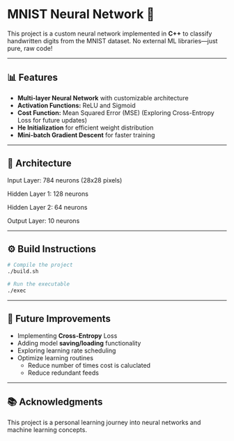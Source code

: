 # MNIST Neural Network 🚀  

This project is a custom neural network implemented in **C++** to classify handwritten digits from the MNIST dataset. No external ML libraries—just pure, raw code!  

---

## 📊 Features  
- **Multi-layer Neural Network** with customizable architecture  
- **Activation Functions:** ReLU and Sigmoid  
- **Cost Function:** Mean Squared Error (MSE) (Exploring Cross-Entropy Loss for future updates)  
- **He Initialization** for efficient weight distribution  
- **Mini-batch Gradient Descent** for faster training  

---

## 🧠 Architecture  
Input Layer: 784 neurons (28x28 pixels)

Hidden Layer 1: 128 neurons

Hidden Layer 2: 64 neurons

Output Layer: 10 neurons


---

## ⚙️ Build Instructions  
```bash
# Compile the project  
./build.sh  

# Run the executable  
./exec  
```
---

## 🔧 Future Improvements
- Implementing **Cross-Entropy** Loss
- Adding model **saving/loading** functionality
- Exploring learning rate scheduling
- Optimize learning routines
  - Reduce number of times cost is caluclated
  - Reduce redundant feeds 

---

## 📚 Acknowledgments

This project is a personal learning journey into neural networks and machine learning concepts.




